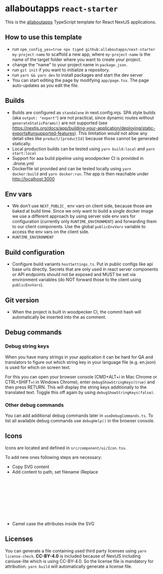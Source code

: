 # allaboutapps `react-starter`

This is the [allaboutapps](https://allaboutapps.at/) TypeScript template for React NextJS applications.

## How to use this template
- run `npm_config_yes=true npx tiged github:allaboutapps/next-starter my-project-name` to scaffold a new app, where `my-project-name` is the name of the target folder where you want to create your project.
- change the "name" to your project name in `package.json`.
- run `git init` if you want to initialize a repository.
- run `yarn && yarn dev` to install packages and start the dev server
- You can start editing the page by modifying `app/page.tsx`. The page auto-updates as you edit the file.

## Builds
- Builds are configured as `standalone` in next.config.mjs. SPA style builds (aka `output: "export"`) are not practical,
since dynamic routes without `generateStaticParams()` are not supported (see https://nextjs.org/docs/app/building-your-application/deploying/static-exports#unsupported-features). This limitation would not allow any detail sites like `product/[productId]` because those cannot be generated statically.
- Local production builds can be tested using `yarn build:local` and `yarn start:local`
- Support for aaa build pipeline using woodpecker CI is provided in .drone.yml
- Dockerfile ist provided and can be tested locally using `yarn docker:build` and `yarn docker:run`. The app is then reachable under [http://localhost:3000](http://localhost:3000)

## Env vars
- We don't use `NEXT_PUBLIC_` env vars on client side, because those are baked at build time. Since we only want to build a single
docker image we use a different approach by using server side env vars for configuration (currently only `RUNTIME_ENVIRONMENT`) 
and forwarding them to our client components. Use the global `publicEnvVars` variable to access the env vars on the client side.
- `RUNTIME_ENVIRONMENT`

## Build configuration
- Configure build variants `hostSettings.ts`. Put in public configs like api base urls directly. Secrets that 
are only used in react server components or API endpoints should not
be exposed and MUST be set via environment variables (do NOT forward those to the client using `publicEnvVars`).

## Git version
- When the project is built in woodpecker CI, the commit hash will automatically be inserted into the <head> as comment.

## Debug commands

### Debug string keys

When you have many strings in your application it can be hard for QA and translators to figure out which string key in your language file (e.g. en.json) is used for which on screen text.

For this you can open your browser console (CMD+ALT+i in Mac Chrome or CTRL+SHIFT+i in Windows Chrome), enter `debugShowStringKeys(true)` and then press RETURN. This will display the string keys additionally to the translated text. Toggle this off again by using `debugShowStringKeys(false)`.

### Other debug commands

You can add additional debug commands later in `useDebugCommands.ts`. To list all available debug commands use `debugHelp()` in the browser console.

## Icons

Icons are located and defined in `src/component/ui/Icon.tsx`.

To add new ones following steps are necessary:

- Copy SVG content
- Add content to path, set filename (Replace <svg> with a <g> if you want to set transformations for all child elements)
- Camel case the attributes inside the SVG

## Licenses
You can generate a file containing used third party licenses using `yarn license-check`. **CC-BY-4.0** is included because of NextJS including caniuse-lite which is using CC-BY-4.0. So the license file is mandatory for attribution. 
`yarn build` will automatically generate a license file.


